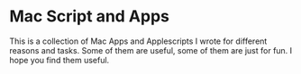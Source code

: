 # Mac Script and Apps
This is a collection of Mac Apps and Applescripts I wrote for different reasons and tasks. Some of them are useful, some of them are just for fun. I hope you find them useful.